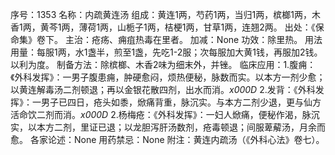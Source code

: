 序号：1353
名称：内疏黄连汤
组成：黄连1两，芍药1两，当归1两，槟榔1两，木香1两，黄芩1两，薄荷1两，山栀子1两，桔梗1两，甘草1两，连翘2两。
出处：《保命集》卷下。
主治：疮疡、痈疽热毒在里者。
加减：None
功效：除里热。
用法用量：每服1两，水1盏半，煎至1盏，先吃1-2服；次每服加大黄1钱，再服加2钱。以利为度。
制备方法：除槟榔、木香2味为细末外，并锉。
临床应用：1.腹痈：《外科发挥》：一男子腹患痈，肿硬愈闷，烦热便秘，脉数而实。以本方一剂少愈；以黄连解毒汤二剂顿退；再以金银花散四剂，出水而消。_x000D_
2.发背：《外科发挥》：一男子已四日，疮头如黍，焮痛背重，脉沉实。与本方二剂少退，更与仙方活命饮二剂而消。_x000D_
2.杨梅疮：《外科发挥》：一妇人焮痛，便秘作渴，脉沉实，以本方二剂，里证已退；以龙胆泻肝汤数剂，疮毒顿退；间服萆薢汤，月余而愈。
各家论述：None
用药禁忌：None
附注：黄连内疏汤（《外科心法》卷七）。
